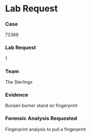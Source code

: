 # Lab Request

### Case #
72389

### Lab Request #
1

### Team
The Sterlings

### Evidence
Bunsen burner stand w/ fingerprint

### Forensic Analysis Requested
Fingerprint analysis to pull a fingerprint